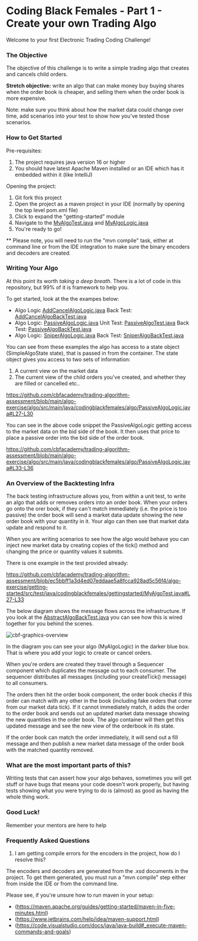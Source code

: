 # Coding Black Females - Part 1 - Create your own Trading Algo

Welcome to your first Electronic Trading Coding Challenge!

### The Objective

The objective of this challenge is to write a simple trading algo that creates and cancels child orders. 

**Stretch objective:** write an algo that can make money buy buying shares when the order book is cheaper, and selling them when the order book is more expensive. 

Note: make sure you think about how the market data could change over time, add scenarios into your test to show how you've tested those scenarios. 

### How to Get Started

Pre-requisites: 

1. The project requires java version 16 or higher
2. You should have latest Apache Maven installed or an IDE which has it embedded within it (like IntelliJ)

Opening the project: 

1. Git fork this project
2. Open the project as a maven project in your IDE (normally by opening the top level pom.xml file)
3. Click to expand the "getting-started" module
4. Navigate to the [MyAlgoTest.java](https://github.com/cbfacademy/trading-algorithm-assessment/blob/main/algo-exercise/getting-started/src/main/java/codingblackfemales/gettingstarted/MyAlgoLogic.java) and [MyAlgoLogic.java](https://github.com/cbfacademy/trading-algorithm-assessment/blob/main/algo-exercise/getting-started/src/main/java/codingblackfemales/gettingstarted/MyAlgoLogic.java)
5. You're ready to go!

** Please note, you will need to run the "mvn compile" task, either at command line or from the IDE integration to make sure the binary encoders and decoders are created. 

### Writing Your Algo

At this point its worth *taking a deep breath*. There is a lot of code in this repository, but 99% of it is framework to help you. 

To get started, look at the the exampes below: 

* Algo Logic [AddCancelAlgoLogic.java](https://github.com/cbfacademy/trading-algorithm-assessment/blob/main/algo-exercise/algo/src/main/java/codingblackfemales/algo/AddCancelAlgoLogic.java) Back Test: [AddCancelAlgoBackTest.java](https://github.com/cbfacademy/trading-algorithm-assessment/blob/main/algo-exercise/backtest/src/test/java/codingblackfemales/backtest/AddCancelAlgoBackTest.java)
* Algo Logic: [PassiveAlgoLogic.java](https://github.com/cbfacademy/trading-algorithm-assessment/blob/main/algo-exercise/algo/src/main/java/codingblackfemales/algo/PassiveAlgoLogic.java) Unit Test: [PassiveAlgoTest.java](https://github.com/cbfacademy/trading-algorithm-assessment/blob/main/algo-exercise/algo/src/test/java/codingblackfemales/algo/PassiveAlgoTest.java) Back Test: [PassiveAlgoBackTest.java](https://github.com/cbfacademy/trading-algorithm-assessment/blob/main/algo-exercise/backtest/src/test/java/codingblackfemales/backtest/PassiveAlgoBackTest.java)
* Algo Logic: [SniperAlgoLogic.java](https://github.com/cbfacademy/trading-algorithm-assessment/blob/main/algo-exercise/algo/src/main/java/codingblackfemales/algo/SniperAlgoLogic.java) Back Test: [SniperAlgoBackTest.java](https://github.com/cbfacademy/trading-algorithm-assessment/blob/main/algo-exercise/backtest/src/test/java/codingblackfemales/backtest/SniperAlgoBackTest.java)

You can see from these examples the algo has access to a state object (SimpleAlgoState state), that is passed in from the container. The state object gives you access to two sets of information: 

1. A current view on the market data
2. The current view of the child orders you've created, and whether they are filled or cancelled etc..

https://github.com/cbfacademy/trading-algorithm-assessment/blob/main/algo-exercise/algo/src/main/java/codingblackfemales/algo/PassiveAlgoLogic.java#L27-L30

You can see in the above code snippet the PassiveAlgoLogic getting access to the market data on the bid side of the book. It then uses that price to place a passive order into the bid side of the order book. 

https://github.com/cbfacademy/trading-algorithm-assessment/blob/main/algo-exercise/algo/src/main/java/codingblackfemales/algo/PassiveAlgoLogic.java#L33-L36

### An Overview of the Backtesting Infra

The back testing infrastructure allows you, from within a unit test, to write an algo that adds or removes orders into an order book. When your orders go onto the orer book, if they can't match immediately (i.e. the price is too passive) the order book will send a market data update showing the new order book with your quantity in it. Your algo can then see that market data update and respond to it. 

When you are writing scenarios to see how the algo would behave you can inject new market data by creating copies of the tick() method and changing the price or quantity values it submits. 

There is one example in the test provided already: 

https://github.com/cbfacademy/trading-algorithm-assessment/blob/ec5bbff1a3d4ed07eddaae5a8fcca928ad5c56f4/algo-exercise/getting-started/src/test/java/codingblackfemales/gettingstarted/MyAlgoTest.java#L27-L33

The below diagram shows the message flows across the infrastructure. If you look at the [AbstractAlgoBackTest.java](https://github.com/cbfacademy/trading-algorithm-assessment/blob/main/algo-exercise/getting-started/src/test/java/codingblackfemales/gettingstarted/AbstractAlgoBackTest.java) you can see how this is wired together for you behind the scenes. 

![cbf-graphics-overview](https://github.com/cbfacademy/trading-algorithm-assessment/assets/17289809/f9a27f2a-5c9b-4b9e-bbea-762a6a144868)

In the diagram you can see your algo (MyAlgoLogic) in the darker blue box. That is where you add your logic to create or cancel orders. 

When you're orders are created they travel through a Sequencer component which duplicates the message out to each consumer. The sequencer distributes all messages  (including your createTick() message) to all consumers.

The orders then hit the order book component, the order book checks if this order can match with any other in the book (including fake orders that come from our market data tick). If it cannot immediately match, it adds the order to the order book and sends out an updated market data message showing the new quantities in the order book. The algo container will then get this updated message and see the new view of the orderbook in its state. 

If the order book can match the order immediately, it will send out a fill message and then publish a new market data message of the order book with the matched quantity removed. 

### What are the most important parts of this?

Writing tests that can assert how your algo behaves, sometimes you will get stuff or have bugs that means your code doesn't work properly, but having tests showing what you were trying to do is (almost) as good as having the whole thing work. 

### Good Luck!

Remember your mentors are here to help

### Frequently Asked Questions

1. I am getting compile errors for the encoders in the project, how do I resolve this?

The encoders and decoders are generated from the .xsd documents in the project. To get them generated, you must run a "mvn compile" step either from inside the IDE or from the command line. 

Please see, if you're unsure how to run maven in your setup: 
* (https://maven.apache.org/guides/getting-started/maven-in-five-minutes.html)
* (https://www.jetbrains.com/help/idea/maven-support.html)
* (https://code.visualstudio.com/docs/java/java-build#_execute-maven-commands-and-goals)







